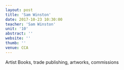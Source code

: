 ```yaml
---
layout: post
title: 'Sam Winston'
date: 2017-10-23 10:30:00
teacher: 'Sam Winston'
unit: '10'
abstract: ''
website: ''
thumb: ''
venue: CCA
---
```


Artist Books, trade publishing, artworks, commissions
